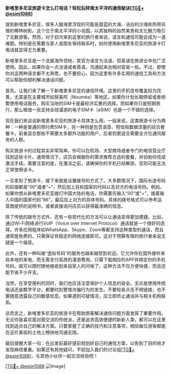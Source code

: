 **新喀里多尼亚旅遊卡怎么打电话？轻松玩转南太平洋的通信秘诀[[TG💪+ @esim1088](https://t.me/s/esim1088)]**

提到新喀里多尼亚，很多人脑海里浮现的可能是碧蓝的大海、洁白的沙滩和热带风情的椰林树影。这个位于南太平洋的小岛国，以其独特的自然美景和文化魅力吸引了无数游客。然而，对于初次来到这里的旅行者来说，语言和通信可能会成为一道难题。特别是在需要与家人或朋友保持联系时，如何使用新喀里多尼亚的旅游卡打电话就显得尤为重要。

新喀里多尼亚是一个法属海外领地，其官方语言为法语，但英语在旅游业中也广泛使用。因此，如果你会一点法语或者英语，沟通起来会相对容易一些。不过，即使你对这两种语言都不太熟悉，也不要担心，因为这里有许多实用的通信工具和方法可以帮助你顺利解决通话问题。

首先，让我们来了解一下新喀里多尼亚的通信环境。这里的手机信号覆盖较为完善，尤其是在主要城市如努美阿（Nouméa）等地区。如果你计划长期停留或者频繁使用电话服务，购买当地的SIM卡是最经济实惠的选择。而如果你只是短期旅行，那么租借一张支持全球漫游的电子SIM卡（eSIM）也是一个不错的选择。

现在我们来谈谈新喀里多尼亚的旅游卡具体怎么用。一般来说，这类旅游卡分为两种：一种是普通的预付费SIM卡，另一种则是包含语音、短信和数据流量的综合套餐卡。前者适合那些不需要太多额外功能的用户，后者则更适合需要全方位通讯服务的人群。

购买旅游卡的过程其实非常简单。你可以在机场、大型商场或者专门的电信营业厅找到这些卡片。通常情况下，店员会根据你的需求推荐合适的套餐，并协助你完成激活手续。需要注意的是，在激活之前，请确保你的手机已经解锁，否则可能无法正常使用该卡。

一旦拿到了旅游卡，接下来就是设置拨号的方式了。大多数情况下，国际长途号码的前缀都是“00”或者“+”，然后加上目标国家的代码以及对方的电话号码。例如，如果你想从新喀里多尼亚拨打中国大陆的电话，你需要先输入“00”或“+”，接着输入中国的国家代码“86”，最后加上对方的具体号码。具体的拨号格式可以参考运营商提供的说明书，或者直接询问店员以获得最准确的信息。

除了传统的拨号方式外，还有一些现代化的方法可以让通话变得更加便捷。比如，通过Wi-Fi网络进行VoIP（Voice over Internet Protocol）通话就是一个很好的选择。许多应用程序如WhatsApp、Skype、Zoom等都支持这种类型的通话，而且通常是免费的，只需保证有稳定的网络连接即可。这对于预算有限的旅行者来说无疑是一个福音。

此外，还有一种叫做“虚拟号码”的服务也越来越受到欢迎。它允许你在国外接听来自本地的来电，而无需支付高昂的漫游费用。只需下载相应的APP并绑定你的手机号码，就可以随时随地接收到来自家人的问候了。这种方法不仅方便快捷，而且还能节省不少开支。

当然，在享受便利的同时，我们也应该注意保护个人信息的安全。无论是使用传统电话还是数字平台，都要时刻警惕诈骗行为的发生。不要轻易点击不明链接，也不要随意透露自己的敏感信息。如果遇到可疑情况，应立即终止通话并与相关机构联系。

总而言之，新喀里多尼亚的旅游卡在帮助旅客解决通信问题方面发挥了重要作用。无论你是喜欢面对面交流的传统派，还是追求高效便捷的新新人类，都可以在这里找到适合自己的解决方案。只要掌握了正确的技巧和注意事项，相信每位游客都能在这片美丽的土地上畅快地沟通无阻。

最后提醒大家一句：在出发前最好提前规划好自己的通信方案，以免到了目的地才发现麻烦重重。如果还有其他疑问，不妨加入我们的讨论组[[TG💪+ @esim1088](https://t.me/s/esim1088)]，与其他小伙伴一起交流经验吧！

[[TG💪+ @esim1088](https://t.me/s/esim1088) ![Image](https://i.postimg.cc/4NQfJmqS/Snipaste-2025-05-13-00-14-12.png)]